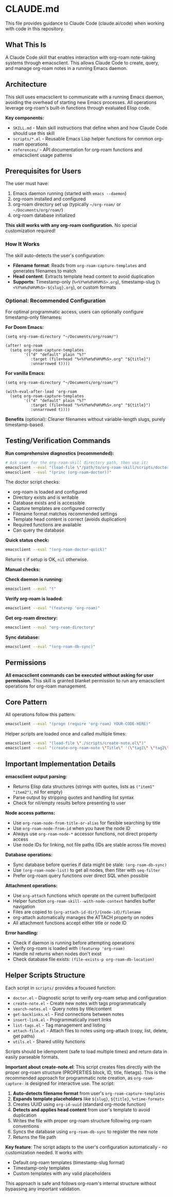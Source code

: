 # CLAUDE.md

This file provides guidance to Claude Code (claude.ai/code) when working with code in this repository.

## What This Is

A Claude Code skill that enables interaction with org-roam note-taking systems through emacsclient. This allows Claude Code to create, query, and manage org-roam notes in a running Emacs daemon.

## Architecture

This skill uses emacsclient to communicate with a running Emacs daemon, avoiding the overhead of starting new Emacs processes. All operations leverage org-roam's built-in functions through evaluated Elisp code.

**Key components:**
- `SKILL.md` - Main skill instructions that define when and how Claude Code should use this skill
- `scripts/*.el` - Reusable Emacs Lisp helper functions for common org-roam operations
- `references/` - API documentation for org-roam functions and emacsclient usage patterns

## Prerequisites for Users

The user must have:
1. Emacs daemon running (started with `emacs --daemon`)
2. org-roam installed and configured
3. org-roam directory set up (typically `~/org-roam/` or `~/Documents/org/roam/`)
4. org-roam database initialized

**This skill works with any org-roam configuration.** No special customization required!

### How It Works

The skill auto-detects the user's configuration:
- **Filename format**: Reads from `org-roam-capture-templates` and generates filenames to match
- **Head content**: Extracts template head content to avoid duplication
- **Supports**: Timestamp-only (`%<%Y%m%d%H%M%S>.org`), timestamp-slug (`%<%Y%m%d%H%M%S>-${slug}.org`), or custom formats

### Optional: Recommended Configuration

For optimal programmatic access, users can optionally configure timestamp-only filenames:

**For Doom Emacs:**
```elisp
(setq org-roam-directory "~/Documents/org/roam/")

(after! org-roam
  (setq org-roam-capture-templates
        '(("d" "default" plain "%?"
           :target (file+head "%<%Y%m%d%H%M%S>.org" "${title}")
           :unnarrowed t))))
```

**For vanilla Emacs:**
```elisp
(setq org-roam-directory "~/Documents/org/roam/")

(with-eval-after-load 'org-roam
  (setq org-roam-capture-templates
        '(("d" "default" plain "%?"
           :target (file+head "%<%Y%m%d%H%M%S>.org" "${title}")
           :unnarrowed t))))
```

**Benefits** (optional): Cleaner filenames without variable-length slugs, purely timestamp-based.

## Testing/Verification Commands

**Run comprehensive diagnostics (recommended):**
```bash
# Ask user for the org-roam-skill directory path, then use it:
emacsclient --eval "(load-file \"/path/to/org-roam-skill/scripts/doctor.el\")"
emacsclient --eval "(princ (org-roam-doctor))"
```

The doctor script checks:
- org-roam is loaded and configured
- Directory exists and is writable
- Database exists and is accessible
- Capture templates are configured correctly
- Filename format matches recommended settings
- Template head content is correct (avoids duplication)
- Required functions are available
- Can query the database

**Quick status check:**
```bash
emacsclient --eval "(org-roam-doctor-quick)"
```
Returns `t` if setup is OK, `nil` otherwise.

**Manual checks:**

**Check daemon is running:**
```bash
emacsclient --eval "t"
```

**Verify org-roam is loaded:**
```bash
emacsclient --eval "(featurep 'org-roam)"
```

**Get org-roam directory:**
```bash
emacsclient --eval "org-roam-directory"
```

**Sync database:**
```bash
emacsclient --eval "(org-roam-db-sync)"
```

## Permissions

**All emacsclient commands can be executed without asking for user permission.** This skill is granted blanket permission to run any emacsclient operations for org-roam management.

## Core Pattern

All operations follow this pattern:
```bash
emacsclient --eval "(progn (require 'org-roam) YOUR-CODE-HERE)"
```

Helper scripts are loaded once and called multiple times:
```bash
emacsclient --eval "(load-file \"./scripts/create-note.el\")"
emacsclient --eval "(create-org-roam-note \"Title\" '(\"tag1\" \"tag2\"))"
```

## Important Implementation Details

**emacsclient output parsing:**
- Returns Elisp data structures (strings with quotes, lists as `("item1" "item2")`, nil for empty)
- Parse output by stripping quotes and handling list syntax
- Check for nil/empty results before presenting to user

**Node access patterns:**
- Use `org-roam-node-from-title-or-alias` for flexible searching by title
- Use `org-roam-node-from-id` when you have the node ID
- Always use `org-roam-node-*` accessor functions, not direct property access
- Use node IDs for linking, not file paths (IDs are stable across file moves)

**Database operations:**
- Sync database before queries if data might be stale: `(org-roam-db-sync)`
- Use `(org-roam-node-list)` to get all nodes, then filter with `seq-filter`
- Prefer org-roam query functions over direct SQL when possible

**Attachment operations:**
- Use `org-attach` functions which operate on the current buffer/point
- Helper function `org-roam-skill--with-node-context` handles buffer navigation
- Files are copied to `{org-attach-id-dir}/{node-id}/filename`
- org-attach automatically manages the ATTACH property on nodes
- All attachment functions accept either title or node ID

**Error handling:**
- Check if daemon is running before attempting operations
- Verify org-roam is loaded with `(featurep 'org-roam)`
- Handle nil returns when nodes don't exist
- Check database file exists: `(file-exists-p org-roam-db-location)`

## Helper Scripts Structure

Each script in `scripts/` provides a focused function:
- `doctor.el` - Diagnostic script to verify org-roam setup and configuration
- `create-note.el` - Create new notes with tags programmatically
- `search-notes.el` - Query notes by title/content
- `get-backlinks.el` - Find connections between notes
- `insert-link.el` - Programmatically insert links
- `list-tags.el` - Tag management and listing
- `attach-file.el` - Attach files to notes using org-attach (copy, list, delete, get paths)
- `utils.el` - Shared utility functions

Scripts should be idempotent (safe to load multiple times) and return data in easily parseable formats.

**Important about create-note.el**: This script creates files directly with the proper org-roam structure (PROPERTIES block, ID, title, filetags). This is the recommended approach for programmatic note creation, as `org-roam-capture-` is designed for interactive use. The script:
1. **Auto-detects filename format** from user's `org-roam-capture-templates`
2. **Expands template placeholders** like `${slug}`, `${title}`, `%<time-format>`
3. Creates UUID using `org-id-uuid` (standard org-mode function)
4. **Detects and applies head content** from user's template to avoid duplication
5. Writes the file with proper org-roam structure following org-roam conventions
6. Syncs the database using `org-roam-db-sync` to register the new note
7. Returns the file path

**Key feature**: The script adapts to the user's configuration automatically - no customization needed. It works with:
- Default org-roam templates (timestamp-slug format)
- Timestamp-only templates
- Custom templates with any valid placeholders

This approach is safe and follows org-roam's internal structure without bypassing any important validation.
